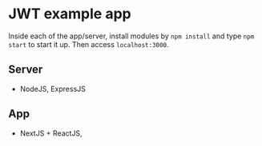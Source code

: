 # JWT example app
Inside each of the app/server, install modules by `npm install` and type `npm start` to start it up. Then access `localhost:3000`.

## Server
- NodeJS, ExpressJS

## App
- NextJS + ReactJS,

